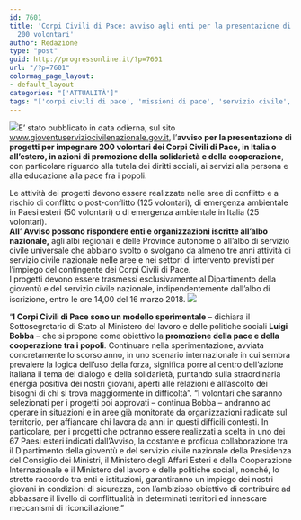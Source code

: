```yaml
---
id: 7601
title: 'Corpi Civili di Pace: avviso agli enti per la presentazione di progetti per
  200 volontari'
author: Redazione
type: "post"
guid: http://progressonline.it/?p=7601
url: "/?p=7601"
colormag_page_layout:
- default_layout
categories: "['ATTUALITÀ']"
tags: "['corpi civili di pace', 'missioni di pace', 'servizio civile', 'Servizio Civile Nazionale']"
---
```


![](https://progressonline.it/wp-content/uploads/2017/12/simbolo_unsc-300x213.jpg)E’ stato pubblicato in data odierna, sul sito www.gioventuserviziocivilenazionale.gov.it, l’**avviso per la presentazione di progetti per impegnare 200 volontari dei Corpi Civili di Pace, in Italia o all’estero, in azioni di promozione della solidarietà e della cooperazione**, con particolare riguardo alla tutela dei diritti sociali, ai servizi alla persona e alla educazione alla pace fra i popoli.

Le attività dei progetti devono essere realizzate nelle aree di conflitto e a rischio di conflitto o post-conflitto (125 volontari), di emergenza ambientale in Paesi esteri (50 volontari) o di emergenza ambientale in Italia (25 volontari).  
**All’ Avviso possono rispondere enti e organizzazioni iscritte all’albo nazionale,** agli albi regionali e delle Province autonome o all’albo di servizio civile universale che abbiano svolto o svolgano da almeno tre anni attività di servizio civile nazionale nelle aree e nei settori di intervento previsti per l’impiego del contingente dei Corpi Civili di Pace.  
I progetti devono essere trasmessi esclusivamente al Dipartimento della gioventù e del servizio civile nazionale, indipendentemente dall’albo di iscrizione, entro le ore 14,00 del 16 marzo 2018. ![](https://progressonline.it/wp-content/uploads/2017/11/bobba-300x205.png)

“**I Corpi Civili di Pace sono un modello sperimentale** – dichiara il Sottosegretario di Stato al Ministero del lavoro e delle politiche sociali **Luigi Bobba** – che si propone come obiettivo la **promozione della pace e della cooperazione tra i popoli**. Continuare nella sperimentazione, avviata concretamente lo scorso anno, in uno scenario internazionale in cui sembra prevalere la logica dell’uso della forza, significa porre al centro dell’azione italiana il tema del dialogo e della solidarietà, puntando sulla straordinaria energia positiva dei nostri giovani, aperti alle relazioni e all’ascolto dei bisogni di chi si trova maggiormente in difficoltà”. “I volontari che saranno selezionati per i progetti poi approvati – continua Bobba – andranno ad operare in situazioni e in aree già monitorate da organizzazioni radicate sul territorio, per affiancare chi lavora da anni in questi difficili contesti. In particolare, per i progetti che potranno essere realizzati a scelta in uno dei 67 Paesi esteri indicati dall’Avviso, la costante e proficua collaborazione tra il Dipartimento della gioventù e del servizio civile nazionale della Presidenza del Consiglio dei Ministri, il Ministero degli Affari Esteri e della Cooperazione Internazionale e il Ministero del lavoro e delle politiche sociali, nonché, lo stretto raccordo tra enti e istituzioni, garantiranno un impiego dei nostri giovani in condizioni di sicurezza, con l’ambizioso obiettivo di contribuire ad abbassare il livello di conflittualità in determinati territori ed innescare meccanismi di riconciliazione.”